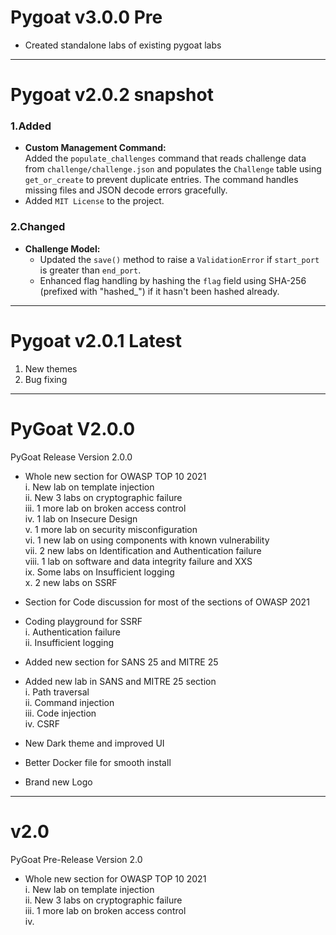 # Pygoat v3.0.0 Pre

* Created standalone labs of existing pygoat labs

---

# Pygoat v2.0.2 snapshot
### 1.Added
- **Custom Management Command:**  
  Added the `populate_challenges` command that reads challenge data from `challenge/challenge.json` and populates the `Challenge` table using `get_or_create` to prevent duplicate entries. The command handles missing files and JSON decode errors gracefully.
- Added `MIT License` to the project.

### 2.Changed
- **Challenge Model:**  
  - Updated the `save()` method to raise a `ValidationError` if `start_port` is greater than `end_port`.
  - Enhanced flag handling by hashing the `flag` field using SHA-256 (prefixed with "hashed_") if it hasn't been hashed already.

---

# Pygoat v2.0.1 Latest

1. New themes  
2. Bug fixing  

---

# PyGoat V2.0.0  

PyGoat Release Version 2.0.0  

* Whole new section for OWASP TOP 10 2021  
    i. New lab on template injection  
    ii. New 3 labs on cryptographic failure  
    iii. 1 more lab on broken access control  
    iv. 1 lab on Insecure Design  
    v. 1 more lab on security misconfiguration  
    vi. 1 new lab on using components with known vulnerability  
    vii. 2 new labs on Identification and Authentication failure  
    viii. 1 lab on software and data integrity failure and XXS  
    ix. Some labs on Insufficient logging  
    x. 2 new labs on SSRF  

* Section for Code discussion for most of the sections of OWASP 2021  

* Coding playground for SSRF  
        i. Authentication failure  
        ii. Insufficient logging  

* Added new section for SANS 25 and MITRE 25  

* Added new lab in SANS and MITRE 25 section  
    i. Path traversal  
    ii. Command injection  
    iii. Code injection  
    iv. CSRF  

* New Dark theme and improved UI  

* Better Docker file for smooth install  

* Brand new Logo  

---

# v2.0  

PyGoat Pre-Release Version 2.0  

* Whole new section for OWASP TOP 10 2021  
    i. New lab on template injection  
    ii. New 3 labs on cryptographic failure  
    iii. 1 more lab on broken access control  
    iv.
